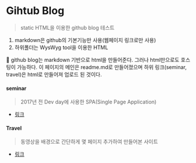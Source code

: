 # Gihtub Blog 
> static HTML을 이용한 github blog 테스트

1. markdown은 github의 기본기능만 사용(웹페이지 링크로만 사용)
2. 하위폴더는 WysWyg tool을 이용한 HTML 

🎃 github blog는 markdown 기반으로 html을 만들어준다. 그러나 html만으로도 호스팅이 가능하다. 이 페이지의 메인은 readme.md로 만들어졌으며 하위 링크(seminar, travel)은 html로 만들어져 업로드 된 것이다. 


#### seminar
> 2017년 전 Dev day에 사용한 SPA(Single Page Application) 

- [링크](https://adsloader.github.io/seminar)

#### Travel 
> 동영상을 배경으로 간단하게 몇 페이지 추가하여 만들어본 사이트 

- [링크](https://adsloader.github.io/travel)

